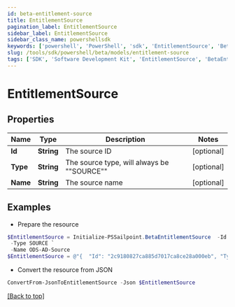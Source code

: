 ```yaml
---
id: beta-entitlement-source
title: EntitlementSource
pagination_label: EntitlementSource
sidebar_label: EntitlementSource
sidebar_class_name: powershellsdk
keywords: ['powershell', 'PowerShell', 'sdk', 'EntitlementSource', 'BetaEntitlementSource'] 
slug: /tools/sdk/powershell/beta/models/entitlement-source
tags: ['SDK', 'Software Development Kit', 'EntitlementSource', 'BetaEntitlementSource']
---
```



# EntitlementSource

## Properties

Name | Type | Description | Notes
------------ | ------------- | ------------- | -------------
**Id** | **String** | The source ID | [optional] 
**Type** | **String** | The source type, will always be ""SOURCE"" | [optional] 
**Name** | **String** | The source name | [optional] 

## Examples

- Prepare the resource
```powershell
$EntitlementSource = Initialize-PSSailpoint.BetaEntitlementSource  -Id 2c9180827ca885d7017ca8ce28a000eb `
 -Type SOURCE `
 -Name ODS-AD-Source
$EntitlementSource = @"{  "Id": "2c9180827ca885d7017ca8ce28a000eb", "Type": "SOURCE", "Name": "ODS-AD-Source" }"@
```

- Convert the resource from JSON
```powershell
ConvertFrom-JsonToEntitlementSource -Json $EntitlementSource
```


[[Back to top]](#) 

